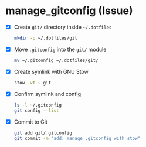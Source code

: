 # manage_gitconfig (Issue)

- [x] Create `git/` directory inside `~/.dotfiles`

  ```zsh
  mkdir -p ~/.dotfiles/git
  ```

- [x] Move `.gitconfig` into the `git/` module

  ```zsh
  mv ~/.gitconfig ~/.dotfiles/git/
  ```

- [x] Create symlink with GNU Stow

  ```zsh
  stow -vt ~ git
  ```

- [x] Confirm symlink and config

  ```zsh
  ls -l ~/.gitconfig
  git config --list
  ```

- [x] Commit to Git

  ```zsh
  git add git/.gitconfig
  git commit -m "add: manage .gitconfig with stow"
  ```
